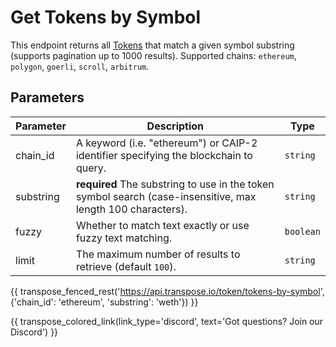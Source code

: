 # Get Tokens by Symbol

This endpoint returns all [Tokens](../models/token_model.md) that match a given symbol substring (supports pagination up to 1000 results). Supported chains: `ethereum`, `polygon`, `goerli`, `scroll`, `arbitrum`.

## Parameters
| Parameter     | Description                                                                          | Type     | 
|---------------|--------------------------------------------------------------------------------------|----------|
| chain_id      | A keyword (i.e. "ethereum") or CAIP-2 identifier specifying the blockchain to query. | `string` | 
| substring | **required** The substring to use in the token symbol search (case-insensitive, max length 100 characters).   | `string` | 
| fuzzy | Whether to match text exactly or use fuzzy text matching.   | `boolean` | 
| limit | The maximum number of results to retrieve (default `100`). | `string` |

{{ transpose_fenced_rest('https://api.transpose.io/token/tokens-by-symbol', {'chain_id': 'ethereum', 'substring': 'weth'}) }}

{{ transpose_colored_link(link_type='discord', text='Got questions?  Join our Discord') }}

